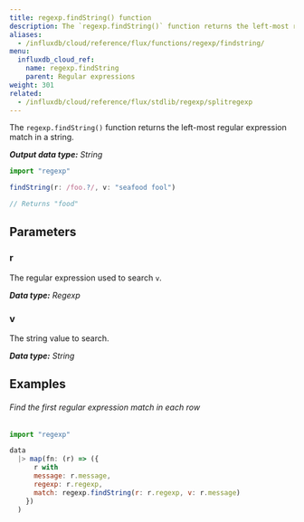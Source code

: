 ```yaml
---
title: regexp.findString() function
description: The `regexp.findString()` function returns the left-most regular expression match in a string.
aliases:
  - /influxdb/cloud/reference/flux/functions/regexp/findstring/
menu:
  influxdb_cloud_ref:
    name: regexp.findString
    parent: Regular expressions
weight: 301
related:
  - /influxdb/cloud/reference/flux/stdlib/regexp/splitregexp
---
```


The `regexp.findString()` function returns the left-most regular expression match in a string.

_**Output data type:** String_

```js
import "regexp"

findString(r: /foo.?/, v: "seafood fool")

// Returns "food"
```

## Parameters

### r
The regular expression used to search `v`.

_**Data type:** Regexp_

### v
The string value to search.

_**Data type:** String_

## Examples

###### Find the first regular expression match in each row
```js
import "regexp"

data
  |> map(fn: (r) => ({
      r with
      message: r.message,
      regexp: r.regexp,
      match: regexp.findString(r: r.regexp, v: r.message)
    })
  )
```
